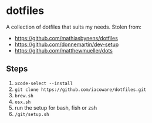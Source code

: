 # dotfiles

A collection of dotfiles that suits my needs. Stolen from:

-   https://github.com/mathiasbynens/dotfiles
-   https://github.com/donnemartin/dev-setup
-   https://github.com/matthewmueller/dots

## Steps

1. `xcode-select --install`
2. `git clone https://github.com/iacoware/dotfiles.git`
3. `brew.sh`
4. `osx.sh`
5. run the setup for bash, fish or zsh
6. `/git/setup.sh`
